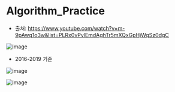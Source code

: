 # Algorithm_Practice


- 출처: https://www.youtube.com/watch?v=m-9pAwq1o3w&list=PLRx0vPvlEmdAghTr5mXQxGpHjWqSz0dgC

![image](https://github.com/qwerie/Algorithm_Practice/assets/111882913/151797f8-1c71-4673-a290-07107fc11ca6)


- 2016-2019 기준
  
![image](https://github.com/qwerie/Algorithm_Practice/assets/111882913/027451fb-0a1b-4f19-90fa-521c1a499819)


![image](https://github.com/qwerie/Algorithm_Practice/assets/111882913/535b384e-973b-461f-84ec-8fb1298c50c9)
